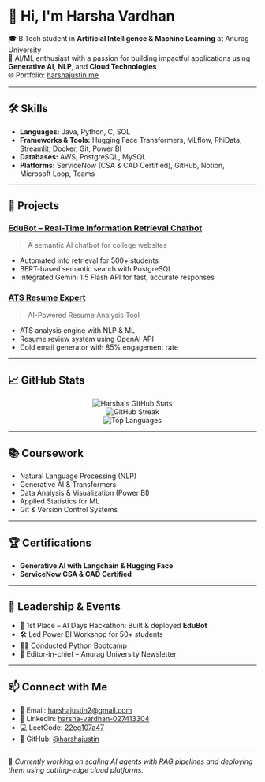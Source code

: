 # 👋 Hi, I'm Harsha Vardhan

🎓 B.Tech student in **Artificial Intelligence & Machine Learning** at Anurag University  
💼 AI/ML enthusiast with a passion for building impactful applications using **Generative AI**, **NLP**, and **Cloud Technologies**  
🌐 Portfolio: [harshajustin.me](https://harshajustin.me)

---

## 🛠️ Skills

- **Languages:** Java, Python, C, SQL  
- **Frameworks & Tools:** Hugging Face Transformers, MLflow, PhiData, Streamlit, Docker, Git, Power BI  
- **Databases:** AWS, PostgreSQL, MySQL  
- **Platforms:** ServiceNow (CSA & CAD Certified), GitHub, Notion, Microsoft Loop, Teams  

---

## 🚀 Projects

### [EduBot – Real-Time Information Retrieval Chatbot](https://github.com/7FD-Visionova/Edubot)
> A semantic AI chatbot for college websites  
- Automated info retrieval for 500+ students  
- BERT-based semantic search with PostgreSQL  
- Integrated Gemini 1.5 Flash API for fast, accurate responses

### [ATS Resume Expert](https://github.com/harshajustin/ATS-Resume-Expert)
> AI-Powered Resume Analysis Tool  
- ATS analysis engine with NLP & ML  
- Resume review system using OpenAI API  
- Cold email generator with 85% engagement rate

---

## 📈 GitHub Stats

<div align="center">

![Harsha's GitHub Stats](https://github-readme-stats.vercel.app/api?username=harshajustin&show_icons=true&theme=dark&border_radius=8)  
![GitHub Streak](https://streak-stats.demolab.com/?user=harshajustin&theme=dark&border_radius=8)  
![Top Languages](https://github-readme-stats.vercel.app/api/top-langs/?username=harshajustin&layout=compact&theme=dark&border_radius=8)

</div>

---

## 📚 Coursework

- Natural Language Processing (NLP)  
- Generative AI & Transformers  
- Data Analysis & Visualization (Power BI)  
- Applied Statistics for ML  
- Git & Version Control Systems  

---

## 🏆 Certifications

- **Generative AI with Langchain & Hugging Face**  
- **ServiceNow CSA & CAD Certified**

---

## 🧠 Leadership & Events

- 🥇 1st Place – AI Days Hackathon: Built & deployed **EduBot**  
- 🛠️ Led Power BI Workshop for 50+ students  
- 🧑‍🏫 Conducted Python Bootcamp  
- 📰 Editor-in-chief – Anurag University Newsletter

---



## 📫 Connect with Me

- 📧 Email: [harshajustin2@gmail.com](mailto:harshajustin2@gmail.com)  
- 💼 LinkedIn: [harsha-vardhan-027413304](https://www.linkedin.com/in/harsha-vardhan-027413304/)  
- 💻 LeetCode: [22eg107a47](https://leetcode.com/u/22eg107a47/)  
- 🧠 GitHub: [@harshajustin](https://github.com/harshajustin)

---

🔭 *Currently working on scaling AI agents with RAG pipelines and deploying them using cutting-edge cloud platforms.*
